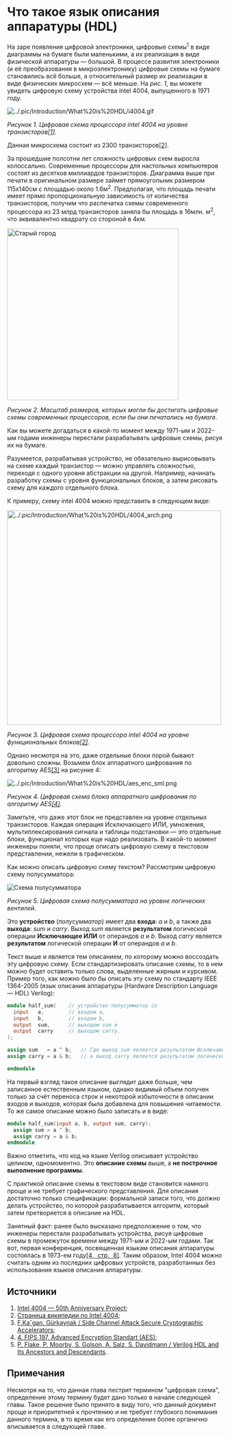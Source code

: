 # Что такое язык описания аппаратуры (HDL)

На заре появления цифровой электроники, цифровые схемы<sup>1</sup> в виде диаграммы на бумаге были маленькими, а их реализация в виде физической аппаратуры — большой. В процессе развития электроники (и её преобразования в микроэлектронику) цифровые схемы на бумаге становились всё больше, а относительный размер их реализации в виде физических микросхем — всё меньше. На _рис. 1_, вы можете увидеть цифровую схему устройства intel 4004, выпущенного в 1971 году.

![../.pic/Introduction/What%20is%20HDL/i4004.gif](../.pic/Introduction/What%20is%20HDL/i4004.gif)

_Рисунок 1. Цифровая схема процессора intel 4004 на уровне транзисторов[[1]](https://www.4004.com/mcs4-masks-schematics-sim.html)._

Данная микросхема состоит из 2300 транзисторов[[2]](https://en.wikipedia.org/wiki/Intel_4004).

За прошедшие полсотни лет сложность цифровых схем выросла колоссально. Современные процессоры для настольных компьютеров состоят из десятков миллиардов транзисторов. Диаграмма выше при печати в оригинальном размере займет прямоугольник размером 115х140см с площадью около 1.6м<sup>2</sup>. Предполагая, что площадь печати имеет прямо пропорциональную зависимость от количества транзисторов, получим что распечатка схемы современного процессора из 23 млрд транзисторов заняла бы площадь в 16млн. м<sup>2</sup>, что эквивалентно квадрату со стороной в 4км.

<img src="../.pic/Introduction/What%20is%20HDL/ancient_city.png" alt="Старый город" width="400"/>

_Рисунок 2. Масштаб размеров, которых могли бы достигать цифровые схемы современных процессоров, если бы они печатались на бумаге._

Как вы можете догадаться в какой-то момент между 1971-ым и 2022-ым годами инженеры перестали разрабатывать цифровые схемы, рисуя их на бумаге.

Разумеется, разрабатывая устройство, не обязательно вырисовывать на схеме каждый транзистор — можно управлять сложностью, переходя с одного уровня абстракции на другой. Например, начинать разработку схемы с уровня функциональных блоков, а затем рисовать схему для каждого отдельного блока.

К примеру, схему intel 4004 можно представить в следующем виде:

<img src="../.pic/Introduction/What%20is%20HDL/4004_arch.png" alt="../.pic/Introduction/What%20is%20HDL/4004_arch.png" width="500"/>

_Рисунок 3. Цифровая схема процессора intel 4004 на уровне функциональных блоков[[2]](https://en.wikipedia.org/wiki/Intel_4004)._

Однако несмотря на это, даже отдельные блоки порой бывают довольно сложны. Возьмем блок аппаратного шифрования по алгоритму AES[[3]](https://csrc.nist.gov/files/pubs/fips/197/final/docs/fips-197.pdf) на рисунке 4:

![../.pic/Introduction/What%20is%20HDL/aes_enc_sml.png](../.pic/Introduction/What%20is%20HDL/aes_enc_sml.png)

_Рисунок 4. Цифровая схема блока аппаратного шифрования по алгоритму AES[[4]](https://iis-people.ee.ethz.ch/~kgf/acacia/acacia_thesis.pdf)._

Заметьте, что даже этот блок не представлен на уровне отдельных транзисторов. Каждая операция Исключающего ИЛИ, умножения, мультиплексирования сигнала и таблицы подстановки — это отдельные блоки, функционал которых еще надо реализовать.
В какой-то момент инженеры поняли, что проще описать цифровую схему в текстовом представлении, нежели в графическом.

Как можно описать цифровую схему текстом? Рассмотрим цифровую схему полусумматора:

![Схема полусумматора](../.pic/Introduction/What%20is%20HDL/fig_05.drawio.svg)

_Рисунок 5. Цифровая схема полусумматора на уровне логических вентилей._

Это **устройство** (_полусумматор_) имеет два **входа**: _a_ и _b_, а также два **выхода**: _sum_ и _carry_.
Выход _sum_ является **результатом** логической операции **Исключающее ИЛИ** от операндов _a_ и _b_.
Выход _carry_ является **результатом** логической операции **И** от операндов _a_ и _b_.

Текст выше и является тем описанием, по которому можно воссоздать эту цифровую схему. Если стандартизировать описание схемы, то в нем можно будет оставить только слова, выделенные жирным и курсивом. Пример того, как можно было бы описать эту схему по стандарту IEEE 1364-2005 (язык описания аппаратуры (Hardware Description Language — HDL) Verilog):

``` Verilog
module half_sum(    // устройство полусумматор cо
  input   a,        // входом a,
  input   b,        // входом b,
  output  sum,      // выходом sum и
  output  carry     // выходом carry.
);

assign sum   = a ^ b;   // Где выход sum является результатом Исключающего ИЛИ от a и b,
assign carry = a & b;   // а выход carry является результатом логического И от a и b.

endmodule
```

На первый взгляд такое описание выглядит даже больше, чем записанное естественным языком, однако видимый объем получен только за счёт переноса строк и некоторой избыточности в описании входов и выходов, которая была добавлена для повышения читаемости. То же самое описание можно было записать и в виде:

``` Verilog
module half_sum(input a, b, output sum, carry);
  assign sum = a ^ b;
  assign carry = a & b;
endmodule
```

Важно отметить, что код на языке Verilog описывает устройство целиком, одномоментно. Это **описание схемы** выше, а **не построчное выполнение программы**.

С практикой описание схемы в текстовом виде становится намного проще и не требует графического представления. Для описания достаточно только спецификации: формальной записи того, что должно делать устройство, по которой разрабатывается алгоритм, который затем претворяется в описание на HDL.

Занятный факт: ранее было высказано предположение о том, что инженеры перестали разрабатывать устройства, рисуя цифровые схемы в промежуток времени между 1971-ым и 2022-ым годами. Так вот, первая конференция, посвященная языкам описания аппаратуры состоялась в 1973-ем году[[4, стр. 8]](https://dl.acm.org/doi/pdf/10.1145/3386337). Таким образом, Intel 4004 можно считать одним из последних цифровых устройств, разработанных без использования языков описания аппаратуры.

## Источники

1. [Intel 4004 — 50th Anniversary Project](https://www.4004.com/mcs4-masks-schematics-sim.html);
2. [Страница википедии по Intel 4004](https://en.wikipedia.org/wiki/Intel_4004);
3. [F.Ka˘gan. Gürkaynak / Side Channel Attack Secure Cryptographic Accelerators](https://iis-people.ee.ethz.ch/~kgf/acacia/acacia_thesis.pdf);
4. [4.	FIPS 197, Advanced Encryption Standart (AES)](https://csrc.nist.gov/files/pubs/fips/197/final/docs/fips-197.pdf);
5. [P. Flake, P. Moorby, S. Golson, A. Salz, S. Davidmann / Verilog HDL and Its Ancestors and Descendants](https://dl.acm.org/doi/pdf/10.1145/3386337).

## Примечания

Несмотря на то, что данная глава пестрит термином "цифровая схема", определение этому термину будет дано только в начале следующей главы. Такое решение было принято в виду того, что данный документ проще и приоритетней к прочтению и не требует глубокого понимания данного термина, в то время как его определение более органично вписывается в следующей главе.
